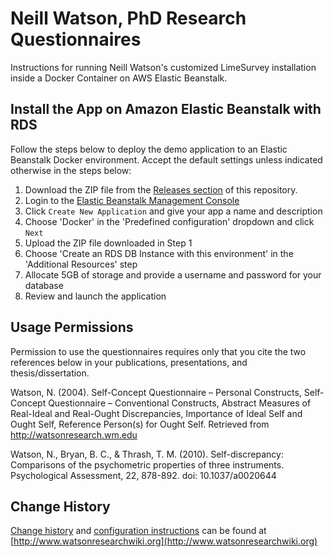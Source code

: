 # Neill Watson, PhD Research Questionnaires

Instructions for running Neill Watson's customized LimeSurvey installation inside a Docker Container on AWS Elastic Beanstalk.

## Install the App on Amazon Elastic Beanstalk with RDS
Follow the steps below to deploy the demo application to an Elastic Beanstalk Docker environment. Accept the default settings unless indicated otherwise in the steps below:

1. Download the ZIP file from the [Releases section](https://github.com/jackwarner/watson-docker/releases) of this repository.
2. Login to the [Elastic Beanstalk Management Console](https://console.aws.amazon.com/elasticbeanstalk)
3. Click `Create New Application` and give your app a name and description
4. Choose 'Docker' in the 'Predefined configuration' dropdown and click `Next`
5. Upload the ZIP file downloaded in Step 1
6. Choose 'Create an RDS DB Instance with this environment' in the 'Additional Resources' step
7. Allocate 5GB of storage and provide a username and password for your database
8. Review and launch the application

## Usage Permissions

Permission to use the questionnaires requires only that you cite the two references below in your publications, presentations, and thesis/dissertation.

Watson, N. (2004). Self-Concept Questionnaire – Personal Constructs, Self-Concept Questionnaire –
              Conventional Constructs, Abstract Measures of Real-Ideal and Real-Ought Discrepancies,
              Importance of Ideal Self and Ought Self, Reference Person(s) for Ought Self. Retrieved
              from http://watsonresearch.wm.edu

Watson, N., Bryan, B. C., & Thrash, T. M. (2010). Self-discrepancy: Comparisons of the
              psychometric properties of three instruments. Psychological Assessment, 22, 878-892.
              doi: 10.1037/a0020644

## Change History

[Change history](http://www.watsonresearchwiki.org/change-history) and [configuration instructions](http://www.watsonresearchwiki.org/configuration) can be found at [http://www.watsonresearchwiki.org](http://www.watsonresearchwiki.org)
